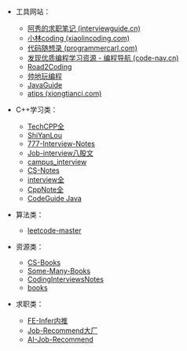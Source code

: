 - 工具网站：

  - [阿秀的求职笔记 (interviewguide.cn)](https://interviewguide.cn/#/README)
  - [小林coding (xiaolincoding.com)](https://xiaolincoding.com/)
  - [代码随想录 (programmercarl.com)](https://programmercarl.com/)
  - [发现优质编程学习资源 - 编程导航 (code-nav.cn)](https://www.code-nav.cn/)
  - [Road2Coding](https://www.r2coding.com/#/)
  - [帅地玩编程](https://www.iamshuaidi.com/)
  - [JavaGuide](https://javaguide.cn/)
  - [atips (xiongtianci.com)](https://blog.xiongtianci.com/atips/)
- C++学习类：

  - [TechCPP全](https://github.com/youngyangyang04/TechCPP)
  - [ShiYanLou](https://github.com/Ewenwan/ShiYanLou)
  - [777-Interview-Notes](https://github.com/hishark/777-Interview-Notes)
  - [Job-interview八股文](https://github.com/shenh1995/Job-interview)
  - [campus_interview](https://github.com/CamInterview/campus_interview)
  - [CS-Notes](https://github.com/CyC2018/CS-Notes)
  - [interview全](https://github.com/huihut/interview)
  - [CppNote全](https://github.com/TakumiWzy/CppNote)
  - [CodeGuide Java](https://github.com/fuzhengwei/CodeGuide)
- 算法类：

  - [leetcode-master](https://github.com/youngyangyang04/leetcode-master)
- 资源类：

  - [CS-Books](https://github.com/forthespada/CS-Books)
  - [Some-Many-Books](https://github.com/Dujltqzv/Some-Many-Books)
  - [CodingInterviewsNotes](https://github.com/liuxuanhai/CodingInterviewsNotes)
  - [books](https://github.com/rongweihe/free-programming-books/blob/master/books/free-programming-books-zh.md)
- 求职类：

  - [FE-Infer内推](https://github.com/koala-coding/FE-Infer)
  - [Job-Recommend大厂](https://github.com/CyC2018/Job-Recommend)
  - [AI-Job-Recommend](https://github.com/amusi/AI-Job-Recommend)
